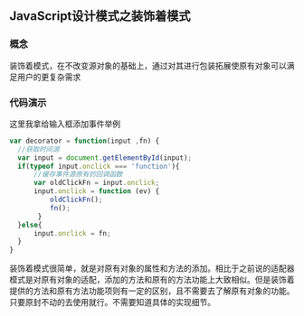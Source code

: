 ## JavaScript设计模式之装饰着模式

### 概念
装饰着模式，在不改变源对象的基础上，通过对其进行包装拓展使原有对象可以满足用户的更复杂需求

### 代码演示
这里我拿给输入框添加事件举例

```javascript 1.6
var decorator = function(input ,fn) {
  //获取时间源
  var input = document.getElementById(input);
  if(typeof input.onclick === 'function'){
      //缓存事件源原有的回调函数
      var oldClickFn = input.onclick;
      input.onclick = function (ev) { 
          oldClickFn();
          fn();
       }
  }else{
      input.onclick = fn;
  }
}
```

装饰着模式很简单，就是对原有对象的属性和方法的添加。相比于之前说的适配器模式是对原有对象的适配，添加的方法和原有的方法功能上大致相似。但是装饰着提供的方法和原有方法功能项则有一定的区别，且不需要去了解原有对象的功能。只要原封不动的去使用就行。不需要知道具体的实现细节。